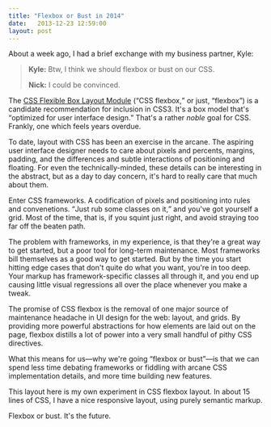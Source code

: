 ```yaml
---
title: "Flexbox or Bust in 2014"
date:   2013-12-23 12:59:00
layout: post
---
```


About a week ago, I had a brief exchange with my business partner, Kyle:

> **Kyle:** Btw, I think we should flexbox or bust on our CSS.
>
> **Nick:** I could be convinced.

The [CSS Flexible Box Layout Module](http://www.w3.org/TR/css3-flexbox/) (<q>CSS flexbox,</q> or just, <q>flexbox</q>) is a candidate recommendation for inclusion in CSS3. It's a box model that's <q>optimized for user interface design.</q> That's a rather *noble* goal for CSS. Frankly, one which feels years overdue.

To date, layout with CSS has been an exercise in the arcane. The aspiring user interface designer needs to care about pixels and percents, margins, padding, and the differences and subtle interactions of positioning and floating. For even the technically-minded, these details can be interesting in the abstract, but as a day to day concern, it's hard to really care that much about them.

Enter CSS frameworks. A codification of pixels and positioning into rules and convenetions. <q>Just rub some classes on it,</q> and you've got yourself a grid. Most of the time, that is, if you squint just right, and avoid straying too far off the beaten path.

The problem with frameworks, in my experience, is that they're a great way to get started, but a poor tool for long-term maintenance. Most frameworks bill themselves as a good way to get started. But by the time you start hitting edge cases that don't quite do what you want, you're in too deep. Your markup has framework-specific classes all through it, and you end up causing little visual regressions all over the place whenever you make a tweak.

The promise of CSS flexbox is the removal of one major source of maintenance headache in UI design for the web: layout, and grids. By providing more powerful abstractions for how elements are laid out on the page, flexbox distills a lot of power into a very small handful of pithy CSS directives.

What this means for us—why we're going <q>flexbox or bust</q>—is that we can spend less time debating frameworks or fiddling with arcane CSS implementation details, and more time building new features.

This layout here is my own experiment in CSS flexbox layout. In about 15 lines of CSS, I have a nice responsive layout, using purely semantic markup.

Flexbox or bust. It's the future.


<!-- Notes to self for editing:

- Expand on value of semantic-only markup for maintenance and agility
- Tone is too acerbic?
- Too much jargon? Who's the audience? -->
